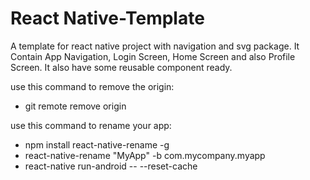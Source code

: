 # React Native-Template
A template for react native project with navigation and svg package.
It Contain App Navigation, Login Screen, Home Screen and also Profile Screen.
It also have some reusable component ready.

use this command to remove the origin: 
- git remote remove origin

use this command to rename your app:
- npm install react-native-rename -g
- react-native-rename "MyApp" -b com.mycompany.myapp
- react-native run-android -- --reset-cache
